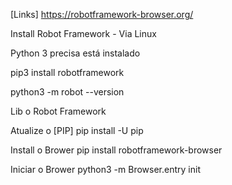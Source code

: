 [Links]
https://robotframework-browser.org/

Install Robot Framework - Via Linux

Python 3 precisa está instalado

pip3 install robotframework

python3 -m robot --version

Lib o Robot Framework

Atualize o [PIP]
pip install -U pip

Install o Brower 
pip install robotframework-browser

Iniciar o Brower
python3 -m Browser.entry init